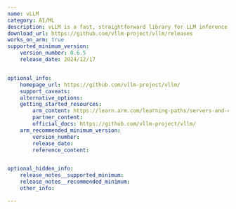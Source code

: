 ```yaml
---
name: vLLM
category: AI/ML
description: vLLM is a fast, straightforward library for LLM inference and serving.
download_url: https://github.com/vllm-project/vllm/releases
works_on_arm: true
supported_minimum_version:
    version_number: 0.6.5
    release_date: 2024/12/17


optional_info:
    homepage_url: https://github.com/vllm-project/vllm/
    support_caveats:
    alternative_options:
    getting_started_resources:
        arm_content: https://learn.arm.com/learning-paths/servers-and-cloud-computing/vllm/
        partner_content:
        official_docs: https://github.com/vllm-project/vllm/
    arm_recommended_minimum_version:
        version_number:
        release_date:
        reference_content:


optional_hidden_info:
    release_notes__supported_minimum:
    release_notes__recommended_minimum:
    other_info: 

---
```

